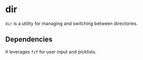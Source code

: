 # dir

`dir` is a utility for managing and switching between directories.

## Dependencies

It leverages `fzf` for user input and picklists.